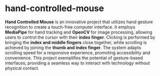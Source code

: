 # hand-controlled-mouse
**Hand Controlled Mouse** is an innovative project that utilizes hand gesture recognition to create a touch-free computer interface. It employs **MediaPipe** for hand tracking and **OpenCV** for image processing, allowing users to control the cursor with their **index finger**. Clicking is performed by bringing the **index and middle fingers** close together, while scrolling is achieved by joining the **thumb and index finger**. The system adapts scrolling speed for a responsive experience, promoting accessibility and convenience. This project exemplifies the potential of gesture-based interfaces, providing a seamless way to interact with technology without physical contact.
